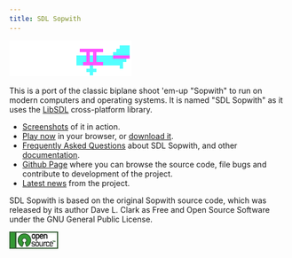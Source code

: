 ```yaml
---
title: SDL Sopwith
---
```


![Illustration: CGA colored Sopwith Camel](sopattack.png)

This is a port of the classic biplane shoot 'em-up "Sopwith" to run on modern
computers and operating systems. It is named "SDL Sopwith" as it uses the
[LibSDL](https://www.libsdl.org/) cross-platform library.

* [Screenshots](sshot.md) of it in action.
* [Play now](web/sopwith.html) in your browser, or [download it](getit.md).
* [Frequently Asked Questions](FAQ.md) about SDL Sopwith, and other
  [documentation](docs.md).
* [Github Page](https://github.com/fragglet/sdl-sopwith) where you can browse
  the source code, file bugs and contribute to development of the project.
* [Latest news](news.md) from the project.

SDL Sopwith is based on the original Sopwith source code, which was
released by its author Dave L. Clark as Free and Open Source Software under the
GNU General Public License.

![Open Source Software](open_source_button.png)

